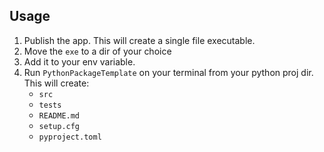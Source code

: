 ﻿## Usage

1. Publish the app. This will create a single file executable.
2. Move the `exe` to a dir of your choice
3. Add it to your env variable.
4. Run `PythonPackageTemplate` on your terminal from your python proj dir. This will create:
    * `src`
    * `tests`
    * `README.md`
    * `setup.cfg`
    * `pyproject.toml`
